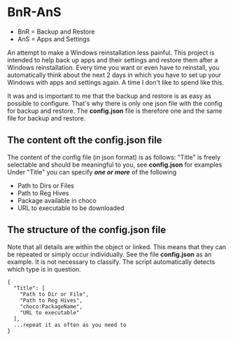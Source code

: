 # BnR-AnS

- BnR = Backup and Restore
- AnS = Apps and Settings

An attempt to make a Windows reinstallation less painful. This project is intended to help back up apps and their settings and restore them after a Windows reinstallation.
Every time you want or even have to reinstall, you automatically think about the next 2 days in which you have to set up your Windows with apps and settings again. A time I don't like to spend like this.

It was and is important to me that the backup and restore is as easy as possible to configure. That's why there is only one json file with the config for backup and restore. The **config.json** file is therefore one and the same file for backup and restore. 

## The content oft the config.json file
The content of the config file (in json format) is as follows:
"Title" is freely selectable and should be meaningful to you, see **config.json** for examples
Under "Title" you can specify ***one or more*** of the following
 - Path to Dirs or Files
 - Path to Reg Hives
 - Package available in choco 
 - URL to executable to be downloaded

## The structure of the config.json file
Note that all details are within the object or linked. This means that they can be repeated or simply occur individually. See the file **config.json** as an example.
It is not necessary to classify. The script automatically detects which type is in question.
```
{
  "Title": [
    "Path to Dir or File",
    "Path to Reg Hives",
    "choco:PackageName",
    "URL to executable"
  ],
  ...repeat it as often as you need to
}
```

